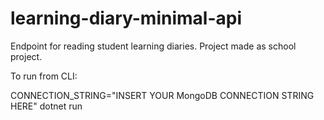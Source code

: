 # learning-diary-minimal-api
Endpoint for reading student learning diaries. Project made as school project.

To run from CLI:

CONNECTION_STRING="INSERT YOUR MongoDB CONNECTION STRING HERE" dotnet run
